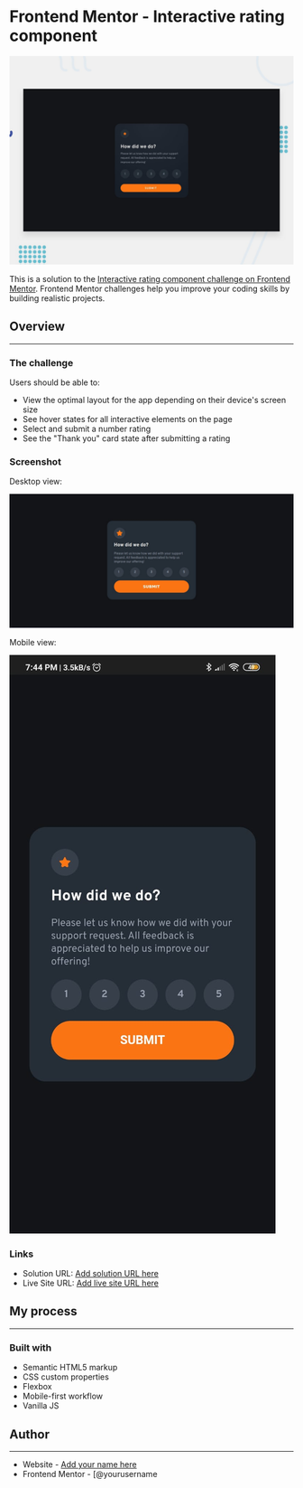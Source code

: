 # Frontend Mentor - Interactive rating component

![Design preview for the Interactive rating component coding challenge](./design/desktop-preview.jpg)

This is a solution to the [Interactive rating component challenge on Frontend Mentor](https://www.frontendmentor.io/challenges/interactive-rating-component-koxpeBUmI). Frontend Mentor challenges help you improve your coding skills by building realistic projects.

## Overview

***

### The challenge

Users should be able to:

- View the optimal layout for the app depending on their device's screen size
- See hover states for all interactive elements on the page
- Select and submit a number rating
- See the "Thank you" card state after submitting a rating

### Screenshot

Desktop view:

![Result desktop](./design/result-desktop.jpg)

Mobile view:

![Result mobile](./design/result-mobile.jpeg)

### Links

- Solution URL: [Add solution URL here](https://github.com/kevst-dev/interactive-rating-frontend-mentor)
- Live Site URL: [Add live site URL here](https://kevst-dev.github.io/interactive-rating-frontend-mentor/)

## My process

---

### Built with

- Semantic HTML5 markup
- CSS custom properties
- Flexbox
- Mobile-first workflow
- Vanilla JS

## Author

---

- Website - [Add your name here](https://www.your-site.com)
- Frontend Mentor - [@yourusername
